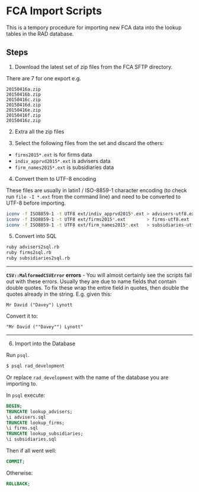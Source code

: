 # FCA Import Scripts

This is a tempory procedure for importing new FCA data into the lookup tables
in the RAD database.

## Steps

1) Download the latest set of zip files from the FCA SFTP directory.

There are 7 for one export e.g.

```
20150416a.zip
20150416b.zip
20150416c.zip
20150416d.zip
20150416e.zip
20150416f.zip
20150416z.zip
```

2) Extra all the zip files

3) Select the following files from the set and discard the others:

* `firms2015*.ext` is for firms data
* `indiv_apprvd2015*.ext` is advisers data
* `firm_names2015*.ext` is subsidiaries data

4) Convert them to UTF-8 encoding

These files are usually in latin1 / ISO-8859-1 character encoding (to check run
`file -I *.ext` from the command line) and need to be converted to UTF-8 before
importing.

```sh
iconv -f ISO8859-1 -t UTF8 ext/indiv_apprvd2015*.ext > advisers-utf8.ext
iconv -f ISO8859-1 -t UTF8 ext/firms2015*.ext        > firms-utf8.ext
iconv -f ISO8859-1 -t UTF8 ext/firm_names2015*.ext   > subsidiaries-utf8.ext
```

5) Convert into SQL

```sh
ruby advisers2sql.rb
ruby firms2sql.rb
ruby subsidiaries2sql.rb
```

---

**`CSV::MalformedCSVError` errors** - You will almost certainly see the scripts
fail out with these errors. Usually they are due to name fields that contain
double quotes. To fix these wrap the entire field in quotes, then double the
quotes already in the string. E.g. given this:

```
Mr David ("Davey") Lynott
```

Convert it to:

```
"Mr David (""Davey"") Lynott"
```

---

6) Import into the Database

Run `psql`.

```sh
$ psql rad_development
```

Or replace `rad_development` with the name of the database you are importing to.

In `psql` execute:

```sql
BEGIN;
TRUNCATE lookup_advisers;
\i advisers.sql
TRUNCATE lookup_firms;
\i firms.sql
TRUNCATE lookup_subsidiaries;
\i subsidiaries.sql
```

Then if all went well:

```sql
COMMIT;
```

Otherwise:

```sql
ROLLBACK;
```

